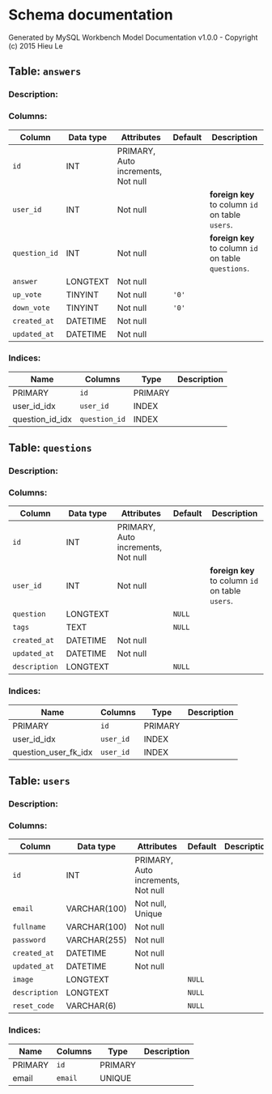 # Schema documentation

Generated by MySQL Workbench Model Documentation v1.0.0 - Copyright (c) 2015 Hieu Le

## Table: `answers`

### Description:

### Columns:

| Column        | Data type | Attributes                         | Default | Description                                          |
| ------------- | --------- | ---------------------------------- | ------- | ---------------------------------------------------- |
| `id`          | INT       | PRIMARY, Auto increments, Not null |         |                                                      |
| `user_id`     | INT       | Not null                           |         | **foreign key** to column `id` on table `users`.     |
| `question_id` | INT       | Not null                           |         | **foreign key** to column `id` on table `questions`. |
| `answer`      | LONGTEXT  | Not null                           |         |                                                      |
| `up_vote`     | TINYINT   | Not null                           | `'0'`   |                                                      |
| `down_vote`   | TINYINT   | Not null                           | `'0'`   |                                                      |
| `created_at`  | DATETIME  | Not null                           |         |                                                      |
| `updated_at`  | DATETIME  | Not null                           |         |                                                      |

### Indices:

| Name            | Columns       | Type    | Description |
| --------------- | ------------- | ------- | ----------- |
| PRIMARY         | `id`          | PRIMARY |             |
| user_id_idx     | `user_id`     | INDEX   |             |
| question_id_idx | `question_id` | INDEX   |             |

## Table: `questions`

### Description:

### Columns:

| Column        | Data type | Attributes                         | Default | Description                                      |
| ------------- | --------- | ---------------------------------- | ------- | ------------------------------------------------ |
| `id`          | INT       | PRIMARY, Auto increments, Not null |         |                                                  |
| `user_id`     | INT       | Not null                           |         | **foreign key** to column `id` on table `users`. |
| `question`    | LONGTEXT  |                                    | `NULL`  |                                                  |
| `tags`        | TEXT      |                                    | `NULL`  |                                                  |
| `created_at`  | DATETIME  | Not null                           |         |                                                  |
| `updated_at`  | DATETIME  | Not null                           |         |                                                  |
| `description` | LONGTEXT  |                                    | `NULL`  |                                                  |

### Indices:

| Name                 | Columns   | Type    | Description |
| -------------------- | --------- | ------- | ----------- |
| PRIMARY              | `id`      | PRIMARY |             |
| user_id_idx          | `user_id` | INDEX   |             |
| question_user_fk_idx | `user_id` | INDEX   |             |

## Table: `users`

### Description:

### Columns:

| Column        | Data type    | Attributes                         | Default | Description |
| ------------- | ------------ | ---------------------------------- | ------- | ----------- |
| `id`          | INT          | PRIMARY, Auto increments, Not null |         |             |
| `email`       | VARCHAR(100) | Not null, Unique                   |         |             |
| `fullname`    | VARCHAR(100) | Not null                           |         |             |
| `password`    | VARCHAR(255) | Not null                           |         |             |
| `created_at`  | DATETIME     | Not null                           |         |             |
| `updated_at`  | DATETIME     | Not null                           |         |             |
| `image`       | LONGTEXT     |                                    | `NULL`  |             |
| `description` | LONGTEXT     |                                    | `NULL`  |             |
| `reset_code`  | VARCHAR(6)   |                                    | `NULL`  |             |

### Indices:

| Name    | Columns | Type    | Description |
| ------- | ------- | ------- | ----------- |
| PRIMARY | `id`    | PRIMARY |             |
| email   | `email` | UNIQUE  |             |
